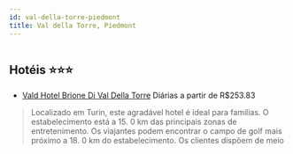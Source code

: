 ```yaml
---
id: val-della-torre-piedmont
title: Val della Torre, Piedmont
---
```


<center><img src="http://photos.hotelbeds.com/giata/36/367041/367041a_hb_ba_001.jpg" alt="" /></center>


## Hotéis ⭐️⭐️⭐️

-    [Vald Hotel Brione Di Val Della Torre](https://www.hurb.com/aud/https://www.hurb.com/hoteis/val-della-torre/vald-hotel-brione-di-val-della-torre-JNP-JP108990?cmp=18055) Diárias a partir de R$253.83
   > Localizado em Turin, este agradável hotel é ideal para famílias. O estabelecimento está a 15. 0 km das principais zonas de entretenimento. Os viajantes podem encontrar o campo de golf mais próximo a 18. 0 km do estabelecimento. Os clientes dispõem de meio
